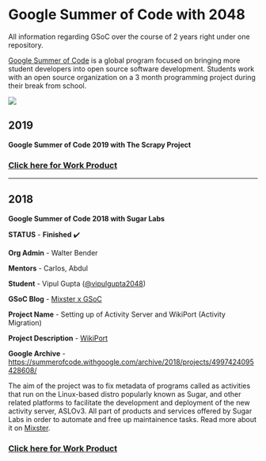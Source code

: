 # Google Summer of Code with 2048
All information regarding GSoC over the course of 2 years right under one repository.

[Google Summer of Code](https://summerofcode.withgoogle.com) is a global program focused on bringing more student developers into open source software development. Students work with an open source organization on a 3 month programming project during their break from school.

<img src="https://cultofthepartyparrot.com/parrots/hd/congaparrot.gif" align="center">

## 2019
**Google Summer of Code 2019 with The Scrapy Project**



### [**Click here for Work Product**](https://github.com/vipulgupta2048/sugarport)

***


## 2018
**Google Summer of Code 2018 with Sugar Labs** 

**STATUS** - **Finished** :heavy_check_mark: 

**Org Admin** - Walter Bender 

**Mentors** - Carlos, Abdul 

**Student** - Vipul Gupta ([@vipulgupta2048](https://twitter.com/vipulgupta2048))

**GSoC Blog** - [Mixster x GSoC](https://mixstersite.wordpress.com/gsoc/)

**Project Name** - Setting up of Activity Server and WikiPort (Activity Migration)

**Project Description** - [WikiPort](https://wiki.sugarlabs.org/go/WikiPort)

**Google Archive** - https://summerofcode.withgoogle.com/archive/2018/projects/4997424095428608/

The aim of the project was to fix metadata of programs called as activities that run on the Linux-based distro popularly known as Sugar, and other related platforms to facilitate the development and deployment of the new activity server, ASLOv3. All part of products and services offered by Sugar Labs in order to automate and free up maintainence tasks. Read more about it on [Mixster](https://mixstersite.wordpress.com/gsoc/ ).

### [**Click here for Work Product**](https://github.com/vipulgupta2048/sugarport)
